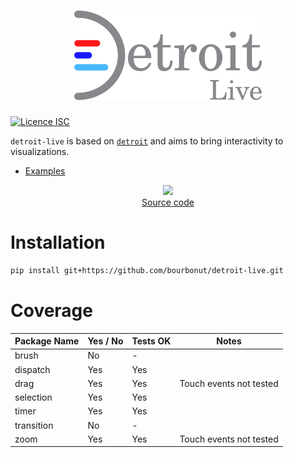 <h1 align="center">
    <img src="https://raw.githubusercontent.com/bourbonut/detroit-live/main/docs/source/_static/logo.png"></img>
</h1>

[![Licence ISC](https://img.shields.io/badge/License-ISC-blue.svg)](https://opensource.org/licenses/ISC)

`detroit-live` is based on [`detroit`](https://github.com/bourbonut/detroit) and aims to bring interactivity to visualizations.

- [Examples](https://github.com/bourbonut/detroit-live/tree/main/examples)

<p align="center">
    <img src="./docs/source/figures/job-projections.avif"/>
    <br />
    <a href="https://github.com/bourbonut/detroit-live/blob/main/examples/job_projections.py">Source code</a>
</p>

# Installation

```sh
pip install git+https://github.com/bourbonut/detroit-live.git
```

# Coverage

| Package Name    | Yes / No | Tests OK | Notes                           |
|-----------------|----------|----------|---------------------------------|
| brush           | No       | -        |                                 |
| dispatch        | Yes      | Yes      |                                 |
| drag            | Yes      | Yes      | Touch events not tested         |
| selection       | Yes      | Yes      |                                 |
| timer           | Yes      | Yes      |                                 |
| transition      | No       | -        |                                 |
| zoom            | Yes      | Yes      | Touch events not tested         |
